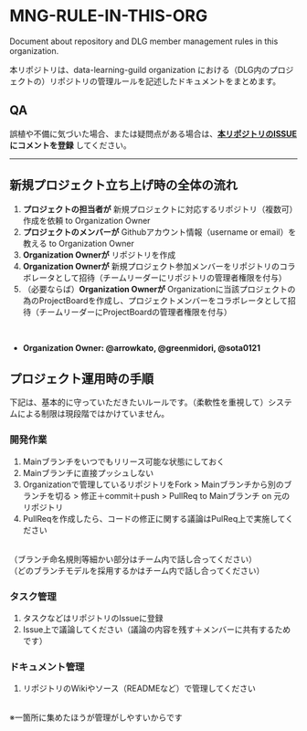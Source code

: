 # MNG-RULE-IN-THIS-ORG
Document about repository and DLG member management rules in this organization.

本リポジトリは、data-learning-guild organization における（DLG内のプロジェクトの）リポジトリの管理ルールを記述したドキュメントをまとめます。

## QA

誤植や不備に気づいた場合、または疑問点がある場合は、**[本リポジトリのISSUE](https://github.com/data-learning-guild/MNG-RULE-IN-THIS-ORG/issues)にコメントを登録** してください。

---

## 新規プロジェクト立ち上げ時の全体の流れ

1. **プロジェクトの担当者が** 新規プロジェクトに対応するリポジトリ（複数可）作成を依頼 to Organization Owner
2. **プロジェクトのメンバーが** Githubアカウント情報（username or email）を教える to Organization Owner
3. **Organization Ownerが** リポジトリを作成
4. **Organization Ownerが** 新規プロジェクト参加メンバーをリポジトリのコラボレータとして招待（チームリーダーにリポジトリの管理者権限を付与）
5. （必要ならば）**Organization Ownerが** Organizationに当該プロジェクトの為のProjectBoardを作成し、プロジェクトメンバーをコラボレータとして招待（チームリーダーにProjectBoardの管理者権限を付与）

<br>

- **Organization Owner: @arrowkato, @greenmidori, @sota0121**

## プロジェクト運用時の手順

下記は、基本的に守っていただきたいルールです。（柔軟性を重視して）システムによる制限は現段階ではかけていません。

### 開発作業

1. Mainブランチをいつでもリリース可能な状態にしておく
2. Mainブランチに直接プッシュしない
3. Organizationで管理しているリポジトリをFork > Mainブランチから別のブランチを切る > 修正＋commit＋push > PullReq to Mainブランチ on 元のリポジトリ
4. PullReqを作成したら、コードの修正に関する議論はPulReq上で実施してください

<br>
（ブランチ命名規則等細かい部分はチーム内で話し合ってください）
<br>
（どのブランチモデルを採用するかはチーム内で話し合ってください）
<br>

### タスク管理

1. タスクなどはリポジトリのIssueに登録
2. Issue上で議論してください（議論の内容を残す＋メンバーに共有するためです）

### ドキュメント管理

1. リポジトリのWikiやソース（READMEなど）で管理してください

<br>
※一箇所に集めたほうが管理がしやすいからです


